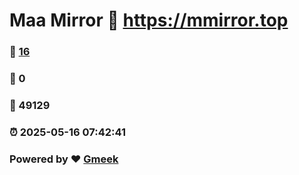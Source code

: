 # Maa Mirror :link: https://mmirror.top 
### :page_facing_up: [16](https://mmirror.top/tag.html) 
### :speech_balloon: 0 
### :hibiscus: 49129 
### :alarm_clock: 2025-05-16 07:42:41 
### Powered by :heart: [Gmeek](https://github.com/Meekdai/Gmeek)
